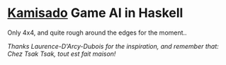# [Kamisado](https://en.wikipedia.org/wiki/Kamisado) Game AI in Haskell

Only 4x4, and quite rough around the edges for the moment..

_Thanks Laurence-D'Arcy-Dubois for the inspiration, and remember that:
Chez Tsak Tsak, tout est fait maison!_
